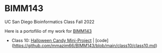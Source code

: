# BIMM143
UC San Diego Bioinformatics Class Fall 2022

Here is a portofilio of my work for [BIMM143](https://bioboot.github.io/bimm143_F22/)

- Class 10: [Halloween Candy Mini-Project](https://github.com/mmazim66/BIMM143/tree/main/class10) | [code] (https://github.com/mmazim66/BIMM143/blob/main/class10/class10.md)
